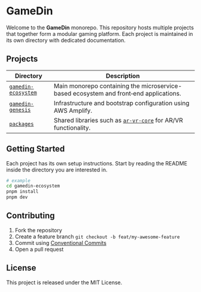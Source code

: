 # GameDin

Welcome to the **GameDin** monorepo. This repository hosts multiple projects that together form a modular gaming platform. Each project is maintained in its own directory with dedicated documentation.

## Projects

| Directory | Description |
|-----------|-------------|
| [`gamedin-ecosystem`](gamedin-ecosystem/) | Main monorepo containing the microservice-based ecosystem and front‑end applications. |
| [`gamedin-genesis`](gamedin-genesis/) | Infrastructure and bootstrap configuration using AWS Amplify. |
| [`packages`](packages/) | Shared libraries such as [`ar-vr-core`](packages/ar-vr-core/) for AR/VR functionality. |

## Getting Started

Each project has its own setup instructions. Start by reading the README inside the directory you are interested in.

```bash
# example
cd gamedin-ecosystem
pnpm install
pnpm dev
```

## Contributing

1. Fork the repository
2. Create a feature branch `git checkout -b feat/my-awesome-feature`
3. Commit using [Conventional Commits](https://www.conventionalcommits.org/)
4. Open a pull request

## License

This project is released under the MIT License.
